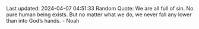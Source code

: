 Last updated: 2024-04-07 04:51:33
Random Quote: We are all full of sin. No pure human being exists. But no matter what we do, we never fall any lower than into God’s hands. - Noah